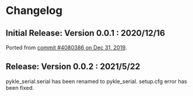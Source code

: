 # Changelog

## Initial Release: Version 0.0.1 : 2020/12/16

Ported from [commit #4080386 on Dec 31, 2019](https://github.com/ijprest/kle-serial/commit/4080386fcdcb66a391e1b4857532512f9ca4121e).

## Release: Version 0.0.2 : 2021/5/22

pykle_serial.serial has been renamed to pykle_serial.
setup.cfg error has been fixed.
